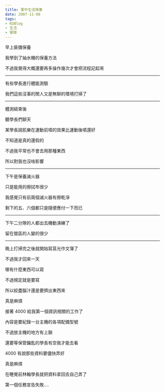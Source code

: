 ```yaml
---
title: 軍中生活瑣事
date: 2007-11-08
tags:
- KDBlog
- 生活
- 軍隊
---
```

早上裝備保養

我學到了抽水機的保養方法

不過我覺得大概還要再多操作幾次才會把流程記起來

---

有些學長進行體能測驗

我們這些沒事的閒人又是無聊的環境打掃了

---

體測結束後

聽學長們聊天

某學長說肌樂在運動前噴的效果比運動後噴還好

不知道是真的還假的

不過我平常也不會去用那種東西

所以對我也沒啥影響

---

下午是保養滅火器

只是能用的擦拭布很少

我感覺只有前兩個滅火器有擦乾淨

剩下的五、六個都只是隨便應付一下而已

---

下午二分隊的人都出去機動演練了

留在營區的人變的很少

---

晚上打掃完之後就開始寫莒光作文簿了

不過我才回來一天

哪有什麼東西可以寫

不過規定就是要寫

所以絞盡腦汁還是要擠出東西來

真是麻煩

接著 4000 給我第一個資訊相關的工作了

內容是要紀錄一台主機的各項配備型號

不過放主機的地方有上鎖

還要等保管鑰匙的學長有空我才能去看

 4000 有說那些資料要儘快弄好

真是麻煩

在睡覺前林翰學長就把資料拿回去自己弄了

第一個任務宣告失敗....

